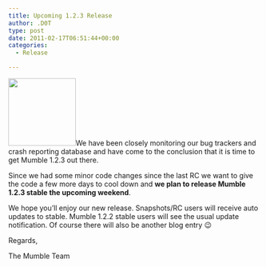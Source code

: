 ```yaml
---
title: Upcoming 1.2.3 Release
author: .D0T
type: post
date: 2011-02-17T06:51:44+00:00
categories:
  - Release

---
```

<img class="alignleft size-full wp-image-232" title="Mumblesoftwarelogo" src="http://blog.mumble.info/wp-uploads/2010/12/Mumblesoftwarelogo.png" alt="" width="135" height="135" />We have been closely monitoring our bug trackers and crash reporting database and have come to the conclusion that it is time to get Mumble 1.2.3 out there.

Since we had some minor code changes since the last RC we want to give the code a few more days to cool down and **we plan to release Mumble 1.2.3 stable the upcoming weekend**.

We hope you&#8217;ll enjoy our new release. Snapshots/RC users will receive auto updates to stable. Mumble 1.2.2 stable users will see the usual update notification. Of course there will also be another blog entry 😉

Regards,
  
The Mumble Team